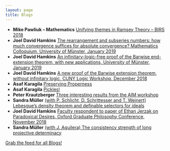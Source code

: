 ```yaml
---
layout: page
title: Blogs
---
```


* **Mike Pawliuk – Mathematics** [Unifying themes in Ramsey Theory – BIRS 2018](https://mikepawliuk.ca/2018/12/02/unifying-themes-in-ramsey-theory-birs-2018/)
* **Joel David Hamkins** [The rearrangement and subseries numbers: how much convergence suffices for absolute convergence? Mathematics Colloquium, University of Münster, January 2019](http://jdh.hamkins.org/the-rearrangement-and-subseries-numbers-muenster-january-2019/)
* **Joel David Hamkins** [An infinitary-logic-free proof of the Barwise end-extension theorem, with new applications, University of Münster, January 2019](http://jdh.hamkins.org/an-infinitary-logic-free-proof-of-the-barwise-extension-theorem-university-of-munster-january-2019/)
* **Joel David Hamkins** [A new proof of the Barwise extension theorem, without infinitary logic, CUNY Logic Workshop, December 2018](http://jdh.hamkins.org/a-new-proof-of-the-barwise-extension-theorem-cuny-logic-workshop-december-2018/)
* **Asaf Karagila** [Preserving Properness](http://karagila.org/2018/preserving-properness/)
* **Asaf Karagila** [Pickles!](http://karagila.org/2018/pickles/)
* **Peter Krautzberger** [Three interesting results from the AIM workshop](https://www.peterkrautzberger.org/0208/)
* **Sandra Müller** [(with P. Schlicht, D. Schrittesser and T. Weinert) Lebesgue’s density theorem and definable selectors for ideals](https://muellersandra.github.io/publication/2018/11/15/PaperLebesgueDensity.html)
* **Joel David Hamkins** [Faculty respondent to paper of Ethan Jerzak on Paradoxical Desires, Oxford Graduate Philosophy Conference, November 2018](http://jdh.hamkins.org/faculty-respondent-ethan-jerzak-on-paradoxical-desires-oxford-graduate-philosophy-conference-november-2018/)
* **Sandra Müller** [(with J. Aguilera) The consistency strength of long projective determinacy](https://muellersandra.github.io/publication/2018/11/07/PaperMiceFromLongGames.html)

[Grab the feed for all Blogs!](Blogs.xml)
